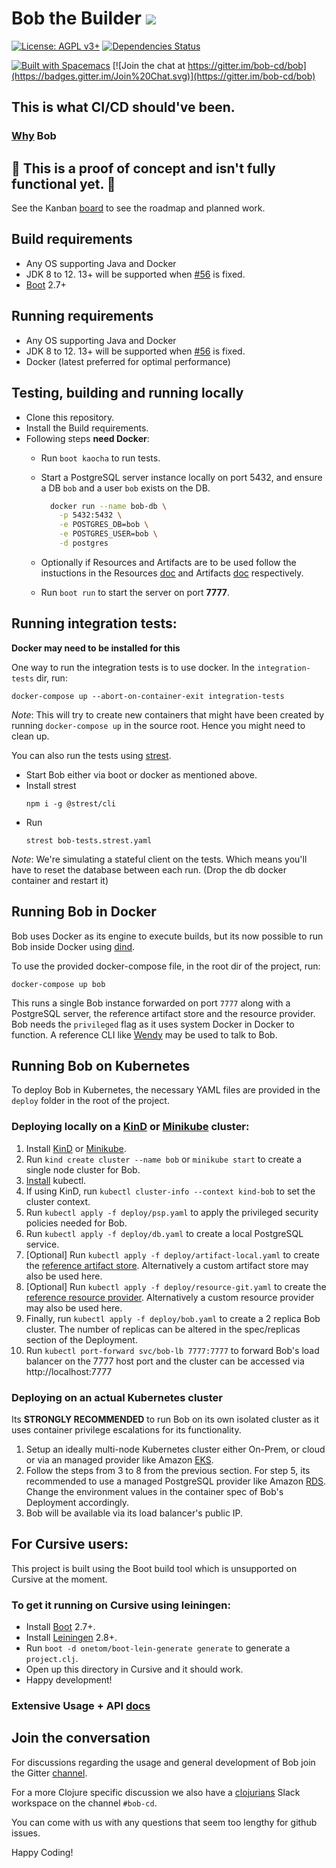 # Bob the Builder [![](https://github.com/bob-cd/bob/workflows/Test-and-Publish/badge.svg)](https://github.com/bob-cd/bob/actions?query=workflow%3ATest-and-Publish)

[![License: AGPL v3+](https://img.shields.io/badge/license-AGPL%20v3%2B-blue.svg)](http://www.gnu.org/licenses/agpl-3.0)
[![Dependencies Status](https://versions.deps.co/bob-cd/bob/status.png)](https://versions.deps.co/bob-cd/bob)

[![Built with Spacemacs](https://cdn.rawgit.com/syl20bnr/spacemacs/442d025779da2f62fc86c2082703697714db6514/assets/spacemacs-badge.svg)](http://spacemacs.org)
[![Join the chat at https://gitter.im/bob-cd/bob](https://badges.gitter.im/Join%20Chat.svg)](https://gitter.im/bob-cd/bob)

## This is what CI/CD should've been.

### [Why](https://bob-cd.github.io/bob/why-bob) Bob

## 🚧 This is a proof of concept and isn't fully functional yet. 🚧
See the Kanban [board](https://github.com/bob-cd/bob/projects/1) to see the roadmap and planned work.

## Build requirements
- Any OS supporting Java and Docker
- JDK 8 to 12. 13+ will be supported when [#56](https://github.com/bob-cd/bob/issues/56) is fixed.
- [Boot](https://boot-clj.com/) 2.7+

## Running requirements
- Any OS supporting Java and Docker
- JDK 8 to 12. 13+ will be supported when [#56](https://github.com/bob-cd/bob/issues/56) is fixed.
- Docker (latest preferred for optimal performance)

## Testing, building and running locally
- Clone this repository.
- Install the Build requirements.
- Following steps **need Docker**:
    - Run `boot kaocha` to run tests.
    - Start a PostgreSQL server instance locally on port 5432, and ensure a DB `bob` and a user `bob` exists on the DB.

      ```bash
        docker run --name bob-db \
          -p 5432:5432 \
          -e POSTGRES_DB=bob \
          -e POSTGRES_USER=bob \
          -d postgres
      ```
    - Optionally if Resources and Artifacts are to be used follow the instuctions in the Resources [doc](https://bob-cd.github.io/bob/concepts/resource) and Artifacts [doc](https://bob-cd.github.io/bob/concepts/artifact) respectively.
    - Run `boot run` to start the server on port **7777**.

## Running integration tests:

**Docker may need to be installed for this**

One way to run the integration tests is to use docker. In the `integration-tests` dir, run:

`docker-compose up --abort-on-container-exit integration-tests`

*Note*: This will try to create new containers that might have been created by running `docker-compose up` in the source root. Hence you might need to clean up.

You can also run the tests using [strest](https://www.npmjs.com/package/@strest/cli).

- Start Bob either via boot or docker as mentioned above.
- Install strest
  ```
  npm i -g @strest/cli
  ```
- Run
  ```
  strest bob-tests.strest.yaml
  ```

*Note*: We're simulating a stateful client on the tests. Which means you'll have to reset the database between each run. (Drop the db docker container and restart it)

## Running Bob in Docker
Bob uses Docker as its engine to execute builds, but its now possible to run Bob
inside Docker using [dind](https://hub.docker.com/_/docker).

To use the provided docker-compose file, in the root dir of the project, run:

`docker-compose up bob`

This runs a single Bob instance forwarded on port `7777` along with a PostgreSQL server, the reference artifact store
and the resource provider.
Bob needs the `privileged` flag as it uses system Docker in Docker to function.
A reference CLI like [Wendy](https://github.com/bob-cd/wendy) may be used to talk to Bob.

## Running Bob on Kubernetes
To deploy Bob in Kubernetes, the necessary YAML files are provided in the `deploy` folder in the root of the project.

### Deploying locally on a [KinD](https://kind.sigs.k8s.io/) or [Minikube](https://kubernetes.io/docs/setup/learning-environment/minikube/) cluster:
1. Install [KinD](https://kind.sigs.k8s.io/docs/user/quick-start) or [Minikube](https://kubernetes.io/docs/setup/learning-environment/minikube/).
1. Run `kind create cluster --name bob` or `minikube start` to create a single node cluster for Bob.
1. [Install](https://kubernetes.io/docs/tasks/tools/install-kubectl/) kubectl.
1. If using KinD, run `kubectl cluster-info --context kind-bob` to set the cluster context.
1. Run `kubectl apply -f deploy/psp.yaml` to apply the privileged security policies needed for Bob.
1. Run `kubectl apply -f deploy/db.yaml` to create a local PostgreSQL service.
1. [Optional] Run `kubectl apply -f deploy/artifact-local.yaml` to create the [reference artifact store](https://github.com/bob-cd/artifact-local).
   Alternatively a custom artifact store may also be used here.
1. [Optional] Run `kubectl apply -f deploy/resource-git.yaml` to create the [reference resource provider](https://github.com/bob-cd/resource-git).
   Alternatively a custom resource provider may also be used here.
1. Finally, run `kubectl apply -f deploy/bob.yaml` to create a 2 replica Bob cluster. The number of replicas
   can be altered in the spec/replicas section of the Deployment.
1. Run `kubectl port-forward svc/bob-lb 7777:7777` to forward Bob's load balancer on the 7777 host port and the
   cluster can be accessed via http://localhost:7777

### Deploying on an actual Kubernetes cluster

Its **STRONGLY RECOMMENDED** to run Bob on its own isolated cluster as it uses container privilege escalations for its functionality.

1. Setup an ideally multi-node Kubernetes cluster either On-Prem, or cloud or via an managed provider like
   Amazon [EKS](https://aws.amazon.com/eks/).
2. Follow the steps from 3 to 8 from the previous section. For step 5, its recommended to use a managed PostgreSQL
   provider like Amazon [RDS](https://aws.amazon.com/rds/). Change the environment values in the container spec of
   Bob's Deployment accordingly.
3. Bob will be available via its load balancer's public IP.

## For Cursive users:
This project is built using the Boot build tool which is unsupported on Cursive at the moment.

### To get it running on Cursive using leiningen:
- Install [Boot](https://boot-clj.com/) 2.7+.
- Install [Leiningen](https://leiningen.org/) 2.8+.
- Run `boot -d onetom/boot-lein-generate generate` to generate a `project.clj`.
- Open up this directory in Cursive and it should work.
- Happy development!

### Extensive Usage + API [docs](https://bob-cd.github.io/bob)

## Join the conversation

For discussions regarding the usage and general development of Bob join the Gitter [channel](https://gitter.im/bob-cd/bob).

For a more Clojure specific discussion we also have a [clojurians](http://clojurians.net/) Slack workspace on the channel `#bob-cd`.

You can come with us with any questions that seem too lengthy for github issues.

Happy Coding!
